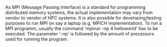 As MPI (Message Passing Interface) is a standard for programming distributed memory systems, the actual implementation may vary from vendor to vendor of HPC systems. It is also possible for developing/testing purposes to run MPI on say a laptop (e.g. MPICH implementation). To run a MPI programm, usually the command 'mpirun -np 4 helloworld' has to be executed. The parameter '-np' is followed by the amount of processors used for running the program.  
